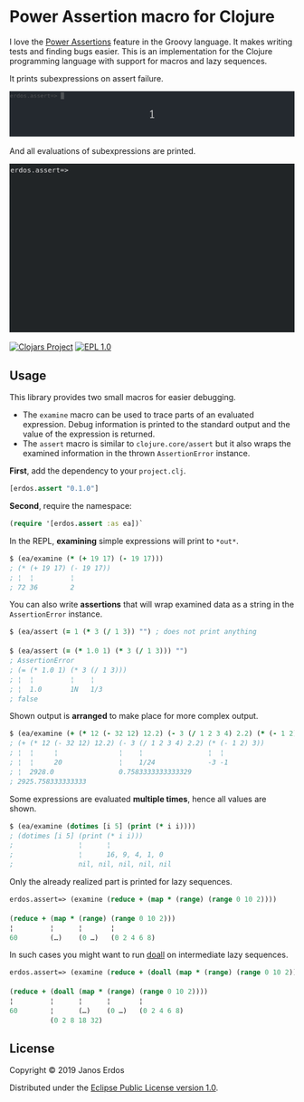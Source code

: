 # Power Assertion macro for Clojure

I love the [Power Assertions](http://groovy-lang.org/testing.html#_power_assertions) feature in the Groovy language. It makes writing tests and finding bugs easier. This is an implementation for the Clojure programming language with support for macros and lazy sequences.

It prints subexpressions on assert failure.

<img src="docs/animation-1.gif"/>

And all evaluations of subexpressions are printed.

<img src="docs/animation-3.gif"/>

[![Clojars Project](https://img.shields.io/clojars/v/io.github.erdos/erdos.assert.svg)](https://clojars.org/io.github.erdos/erdos.assert)
[![EPL 1.0](https://img.shields.io/badge/License-EPL%201.0-red.svg)](https://www.eclipse.org/legal/epl-1.0/)

## Usage

This library provides two small macros for easier debugging.
 - The `examine` macro can be used to trace parts of an evaluated expression. Debug information is printed to the standard output and the value of the expression is returned.
 - The `assert` macro is similar to `clojure.core/assert` but it also wraps the examined information in the thrown `AssertionError` instance.


**First**, add the dependency to your `project.clj`.

``` clojure
[erdos.assert "0.1.0"]

```


**Second**, require the namespace:

``` clojure
(require '[erdos.assert :as ea])`
```


In the REPL, **examining** simple expressions will print to `*out*`.

``` clojure
$ (ea/examine (* (+ 19 17) (- 19 17)))
; (* (+ 19 17) (- 19 17))
; ¦  ¦         ¦
; 72 36        2

```


You can also write **assertions** that will wrap examined data as a string in the `AssertionError` instance.

``` clojure
$ (ea/assert (= 1 (* 3 (/ 1 3)) "") ; does not print anything

$ (ea/assert (= (* 1.0 1) (* 3 (/ 1 3))) "")
; AssertionError
; (= (* 1.0 1) (* 3 (/ 1 3)))
; ¦  ¦         ¦    ¦
; ¦  1.0       1N   1/3
; false
```


Shown output is **arranged** to make place for more complex output.

``` clojure
$ (ea/examine (+ (* 12 (- 32 12) 12.2) (- 3 (/ 1 2 3 4) 2.2) (* (- 1 2) 3)))
; (+ (* 12 (- 32 12) 12.2) (- 3 (/ 1 2 3 4) 2.2) (* (- 1 2) 3))
; ¦  ¦     ¦               ¦    ¦                ¦  ¦
; ¦  ¦     20              ¦    1/24             -3 -1
; ¦  2928.0                0.7583333333333329
; 2925.758333333333
```


Some expressions are evaluated **multiple times**, hence all values are shown.

``` clojure
$ (ea/examine (dotimes [i 5] (print (* i i))))
; (dotimes [i 5] (print (* i i)))
;                ¦      ¦
;                ¦      16, 9, 4, 1, 0
;                nil, nil, nil, nil, nil
```

Only the already realized part is printed for lazy sequences.

```clojure
erdos.assert=> (examine (reduce + (map * (range) (range 0 10 2))))

(reduce + (map * (range) (range 0 10 2)))
¦         ¦      ¦       ¦
60        (…)    (0 …)   (0 2 4 6 8) 
```

In such cases you might want to run [doall](https://clojuredocs.org/clojure.core/doall) on intermediate lazy sequences.

```clojure
erdos.assert=> (examine (reduce + (doall (map * (range) (range 0 10 2)))))

(reduce + (doall (map * (range) (range 0 10 2))))
¦         ¦      ¦      ¦       ¦
60        ¦      (…)    (0 …)   (0 2 4 6 8) 
          (0 2 8 18 32) 
```

## License

Copyright © 2019 Janos Erdos

Distributed under the [Eclipse Public License version 1.0](https://www.eclipse.org/legal/epl-1.0/).
